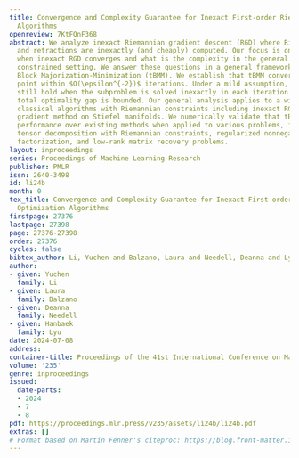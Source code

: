 ```yaml
---
title: Convergence and Complexity Guarantee for Inexact First-order Riemannian Optimization
  Algorithms
openreview: 7KtFQnF368
abstract: We analyze inexact Riemannian gradient descent (RGD) where Riemannian gradients
  and retractions are inexactly (and cheaply) computed. Our focus is on understanding
  when inexact RGD converges and what is the complexity in the general nonconvex and
  constrained setting. We answer these questions in a general framework of tangential
  Block Majorization-Minimization (tBMM). We establish that tBMM converges to an $\epsilon$-stationary
  point within $O(\epsilon^{-2})$ iterations. Under a mild assumption, the results
  still hold when the subproblem is solved inexactly in each iteration provided the
  total optimality gap is bounded. Our general analysis applies to a wide range of
  classical algorithms with Riemannian constraints including inexact RGD and proximal
  gradient method on Stiefel manifolds. We numerically validate that tBMM shows improved
  performance over existing methods when applied to various problems, including nonnegative
  tensor decomposition with Riemannian constraints, regularized nonnegative matrix
  factorization, and low-rank matrix recovery problems.
layout: inproceedings
series: Proceedings of Machine Learning Research
publisher: PMLR
issn: 2640-3498
id: li24b
month: 0
tex_title: Convergence and Complexity Guarantee for Inexact First-order {R}iemannian
  Optimization Algorithms
firstpage: 27376
lastpage: 27398
page: 27376-27398
order: 27376
cycles: false
bibtex_author: Li, Yuchen and Balzano, Laura and Needell, Deanna and Lyu, Hanbaek
author:
- given: Yuchen
  family: Li
- given: Laura
  family: Balzano
- given: Deanna
  family: Needell
- given: Hanbaek
  family: Lyu
date: 2024-07-08
address:
container-title: Proceedings of the 41st International Conference on Machine Learning
volume: '235'
genre: inproceedings
issued:
  date-parts:
  - 2024
  - 7
  - 8
pdf: https://proceedings.mlr.press/v235/assets/li24b/li24b.pdf
extras: []
# Format based on Martin Fenner's citeproc: https://blog.front-matter.io/posts/citeproc-yaml-for-bibliographies/
---
```

